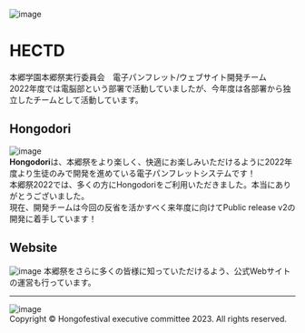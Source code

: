 ![image](https://user-images.githubusercontent.com/91722200/208109127-a90456ea-c28f-4189-a74f-1b33c7a07b7e.png)
# HECTD
本郷学園本郷祭実行委員会　電子パンフレット/ウェブサイト開発チーム  
2022年度では電脳部という部署で活動していましたが、今年度は各部署から独立したチームとして活動しています。
## Hongodori
![image](https://user-images.githubusercontent.com/91722200/208099327-acae77b5-db29-4008-b889-4b2e7fabede7.png)   
**Hongodori**は、本郷祭をより楽しく、快適にお楽しみいただけるように2022年度より生徒のみで開発を進めている電子パンフレットシステムです！  
本郷祭2022では、多くの方にHongodoriをご利用いただきました。本当にありがとうございました。  
現在、開発チームは今回の反省を活かすべく来年度に向けてPublic release v2の開発に着手しています！
## Website
![image](https://user-images.githubusercontent.com/91722200/208110278-b63d336f-0e0e-479c-ba2c-06af9c85bf5c.png)
本郷祭をさらに多くの皆様に知っていただけるよう、公式Webサイトの運営も行っています。

---

![image](https://user-images.githubusercontent.com/91722200/208110838-253b05d4-6699-4408-8bb8-6992ce75bfc2.png)  
Copyright &copy; Hongofestival executive committee 2023. All rights reserved.
